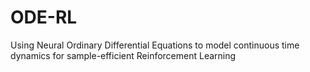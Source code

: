# ODE-RL

Using Neural Ordinary Differential Equations to model continuous time dynamics for sample-efficient Reinforcement Learning

